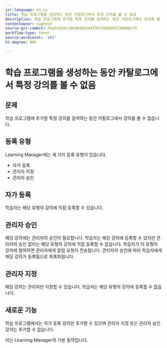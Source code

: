 ```yaml
---
jcr-language: en_us
title: 학습 프로그램을 생성하는 동안 카탈로그에서 특정 강의를 볼 수 없음
description: 학습 프로그램에 추가할 특정 강의를 검색하는 동안 카탈로그에서 강의를 볼 수 없습니다.
contentowner: saghosh
source-git-commit: fba5e5ddc1964b485be473bf356806f234688cf4
workflow-type: tm+mt
source-wordcount: '203'
ht-degree: 90%

---
```




# 학습 프로그램을 생성하는 동안 카탈로그에서 특정 강의를 볼 수 없음

## 문제

학습 프로그램에 추가할 특정 강의를 검색하는 동안 카탈로그에서 강의를 볼 수 없습니다.

## 등록 유형

Learning Manager에는 세 가지 등록 유형이 있습니다.

* 자가 등록
* 관리자 지정
* 관리자 승인

## 자가 등록

학습자는 해당 유형의 강의에 직접 등록할 수 있습니다.

## 관리자 승인

해당 강의에는 관리자의 승인이 필요합니다. 학습자는 해당 강의에 등록할 수 있지만 관리자의 승인 없이는 해당 유형의 강의에 직접 등록할 수 없습니다. 학습자가 이 유형의 강의에 참여하면 관리자에게 알림 요청이 전송됩니다. 관리자의 승인에 따라 학습자에게 해당 강의가 등록됨으로 목록화됩니다.

## 관리자 지정

해당 강의는 관리자만 지정할 수 있습니다. 학습자는 해당 유형의 강의에 등록할 수 없습니다.

## 새로운 기능

학습 프로그램에서는 자가 등록 강의만 추가할 수 있으며 관리자 지정 또는 관리자 승인 강의는 추가할 수 없습니다.

이는 Learning Manager의 기본 동작입니다.
